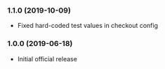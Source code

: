### 1.1.0 (2019-10-09)

* Fixed hard-coded test values in checkout config

### 1.0.0 (2019-06-18)

* Initial official release